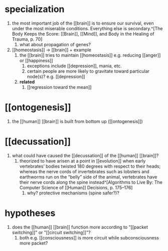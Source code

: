 # specialization
1. the most important job of the [[brain]] is to ensure our survival, even under the most miserable conditions. Everything else is secondary.^[The Body Keeps the Score: [[Brain]], [[Mind]], and Body in the Healing of Trauma, p. 70]
	1. what about propagation of genes?
2. [[homeostasis]] → [[brain]] + example
	1. the [[brain]] tries to maintain [[homeostasis]] e.g. reducing [[anger]] or [[happiness]]
		1. exceptions include [[depression]], mania, etc.
		2. certain people are more likely to gravitate toward particular node(s)? e.g. [[depression]]
	2. **related**
		1. [[regression toward the mean]]

# [[ontogenesis]]
1. the [[human]] [[brain]] is built from bottom up ([[ontogenesis]])

# [[decussation]]
1. what could have caused the [[decussation]] of the [[human]] [[brain]]?
	1. theorized to have arisen at a point in [[evolution]] when early vertebrates’ bodies twisted 180 degrees with respect to their heads; whereas the nerve cords of invertebrates such as lobsters and earthworms run on the “belly” side of the animal, vertebrates have their nerve cords along the spine instead^[Algorithms to Live By: The Computer Science of [[Human]] Decisions, p. 175–176]
		1. why? protective mechanisms (spine safer?)?

# hypotheses
1. does the [[human]] [[brain]] function more according to "[[packet switching]]" or "[[circuit switching]]"?
	1. both e.g. [[consciousness]] is more circuit while subconsciousness more packet?